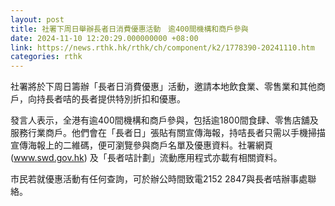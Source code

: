 ```yaml
---
layout: post
title: 社署下周日舉辦長者日消費優惠活動　逾400間機構和商戶參與
date: 2024-11-10 12:20:29.000000000 +08:00
link: https://news.rthk.hk/rthk/ch/component/k2/1778390-20241110.htm
categories: rthk
---
```


社署將於下周日籌辦「長者日消費優惠」活動，邀請本地飲食業、零售業和其他商戶，向持長者咭的長者提供特別折扣和優惠。

發言人表示，全港有逾400間機構和商戶參與，包括逾1800間食肆、零售店舖及服務行業商戶。他們會在「長者日」張貼有關宣傳海報，持咭長者只需以手機掃描宣傳海報上的二維碼，便可瀏覽參與商戶名單及優惠資料。社署網頁 (www.swd.gov.hk) 及「長者咭計劃」流動應用程式亦載有相關資料。

市民若就優惠活動有任何查詢，可於辦公時間致電2152 2847與長者咭辦事處聯絡。
